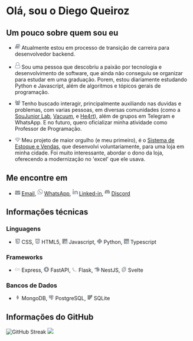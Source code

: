 # Olá, sou o Diego Queiroz

## Um pouco sobre quem sou eu

- <img src="assets/book.svg" width="14" /> Atualmente estou em processo de transição de carreira para desenvolvedor backend.

- <img src="assets/user-o.svg" width="14" /> Sou uma pessoa que descobriu a paixão por tecnologia e desenvolvimento de software, que ainda não conseguiu se organizar para estudar em uma graduação. Porem, estou diariamente estudando Python e Javascript, além de algoritmos e tópicos gerais de programação.

- <img src="assets/users.svg" width="14" /> Tenho buscado interagir, principalmente auxiliando nas duvidas e problemas, com varias pessoas, em diversas comunidades (como a [SouJunior Lab](https://discord.gg/soujunior-community-759176734460346423), [Vacuum](https://discord.gg/vacuum), e [He4rt](https://discord.gg/he4rt)), além de grupos em Telegram e WhatsApp. E no futuro, quero oficializar minha atividade como Professor de Programação.

- <img src="assets/diamond.svg" width="14" /> Meu projeto de maior orgulho (e meu primeiro), é o [Sistema de Estoque e Vendas](https://github.com/Diegiwg/sistema-de-vendas-inventario-queiroz-lubrificantes), que desenvolvi voluntariamente, para uma loja em minha cidade. Foi muito interessante, abordar o dono da loja, oferecendo a modernização no 'excel' que ele usava.

## Me encontre em

- <img src="assets/envelope.svg" width="14" /> [Email](prof.diegoqueiroz@gmail.com), <img src="assets/whatsapp.svg" width="14" /> [WhatsApp](https://tinyurl.com/WhatsApp-Diegiwg), <img src="assets/linkedin.svg" width="14" /> [Linked-in](https://www.linkedin.com/in/diego-silva-queiroz), <img src="assets/discord.svg" width="14" /> [Discord](https://discordapp.com/users/Diegiwg#6476)

## Informações técnicas

### Linguagens

- <img src="assets/css.svg" width="14" /> CSS, <img src="assets/html5.svg" width="14" /> HTML5, <img src="assets/javascript.svg" width="14" /> Javascript, <img src="assets/python.svg" width="14" /> Python, <img src="assets/typescript.svg" width="14" /> Typescript

### Frameworks

- <img src="assets/express.svg" width="14" /> Express, <img src="assets/fastapi.svg" width="14" /> FastAPI, <img src="assets/flask.svg" width="14" /> Flask, <img src="assets/nestjs.svg" width="14" /> NestJS, <img src="assets/svelte.svg" width="14" /> Svelte

### Bancos de Dados

- <img src="assets/mongodb.svg" width="14" /> MongoDB, <img src="assets/postgresql.svg" width="14" /> PostgreSQL, <img src="assets/x-sqlite.svg" width="14" /> SQLite

## Informações do GitHub

![GitHub Streak](https://github-readme-streak-stats.herokuapp.com?user=Diegiwg&theme=transparent&locale=pt_BR&date_format=j%2Fn%5B%2FY%5D&card_width=520)
<img src="https://github-readme-stats.vercel.app/api/top-langs/?username=Diegiwg&langs_count=8&size_weight=0.5&count_weight=0.5&layout=compact&theme=transparent" height="194" />

